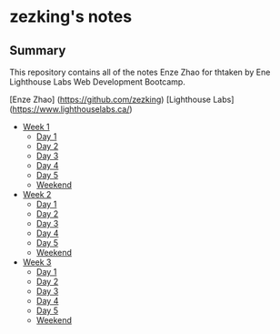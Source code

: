 # zezking's notes

## Summary

This repository contains all of the notes Enze Zhao for thtaken by Ene Lighthouse Labs Web Development Bootcamp.

[Enze Zhao] (https://github.com/zezking)
[Lighthouse Labs] (https://www.lighthouselabs.ca/)

- [Week 1](/week_1)
  - [Day 1](/week_1/day_1)
  - [Day 2](/week_1/day_2)
  - [Day 3](/week_1/day_3)
  - [Day 4](/week_1/day_4)
  - [Day 5](/week_1/day_5)
  - [Weekend](/week_1/we)
- [Week 2](/week_2)
  - [Day 1](/week_1/day_1)
  - [Day 2](/week_1/day_2)
  - [Day 3](/week_1/day_3)
  - [Day 4](/week_1/day_4)
  - [Day 5](/week_1/day_5)
  - [Weekend](/week_1/we)
- [Week 3](/week_3)
  - [Day 1](/week_1/day_1)
  - [Day 2](/week_1/day_2)
  - [Day 3](/week_1/day_3)
  - [Day 4](/week_1/day_4)
  - [Day 5](/week_1/day_5)
  - [Weekend](/week_1/we)
